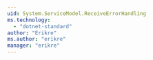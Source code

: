 ```yaml
---
uid: System.ServiceModel.ReceiveErrorHandling
ms.technology: 
  - "dotnet-standard"
author: "Erikre"
ms.author: "erikre"
manager: "erikre"
---
```

